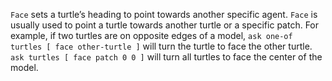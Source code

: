 `Face` sets a turtle’s heading to point towards another specific agent. `Face` is usually used to point a turtle towards another turtle or a specific patch. For example, if two turtles are on opposite edges of a model, `ask one-of turtles [ face other-turtle ]` will turn the turtle to face the other turtle. `ask turtles [ face patch 0 0 ]` will turn all turtles to face the center of the model. 

